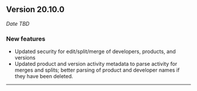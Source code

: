 
## Version 20.10.0
_Date TBD_

### New features
* Updated security for edit/split/merge of developers, products, and versions
* Updated product and version activity metadata to parse activity for merges and splits; better parsing of product and developer names if they have been deleted.

---
